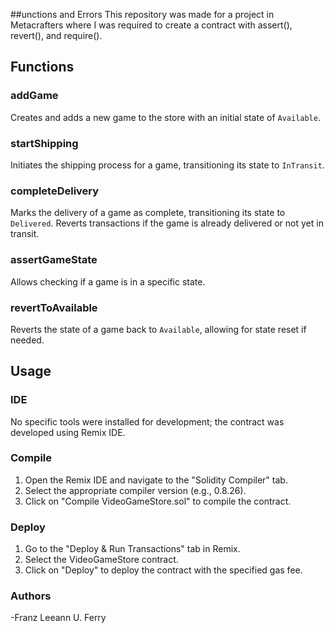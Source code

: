 ##unctions and Errors
This repository was made for a project in Metacrafters where I was required to create a contract with assert(), revert(), and require().

## Functions

### addGame

Creates and adds a new game to the store with an initial state of `Available`.

### startShipping

Initiates the shipping process for a game, transitioning its state to `InTransit`.

### completeDelivery

Marks the delivery of a game as complete, transitioning its state to `Delivered`. Reverts transactions if the game is already delivered or not yet in transit.

### assertGameState

Allows checking if a game is in a specific state.

### revertToAvailable

Reverts the state of a game back to `Available`, allowing for state reset if needed.

## Usage

### IDE

No specific tools were installed for development; the contract was developed using Remix IDE.

### Compile

1. Open the Remix IDE and navigate to the "Solidity Compiler" tab.
2. Select the appropriate compiler version (e.g., 0.8.26).
3. Click on "Compile VideoGameStore.sol" to compile the contract.

### Deploy

1. Go to the "Deploy & Run Transactions" tab in Remix.
2. Select the VideoGameStore contract.
3. Click on "Deploy" to deploy the contract with the specified gas fee.

### Authors

-Franz Leeann U. Ferry
